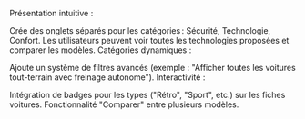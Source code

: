 Présentation intuitive :

Crée des onglets séparés pour les catégories : Sécurité, Technologie, Confort.
Les utilisateurs peuvent voir toutes les technologies proposées et comparer les modèles.
Catégories dynamiques :

Ajoute un système de filtres avancés (exemple : "Afficher toutes les voitures tout-terrain avec freinage autonome").
Interactivité :

Intégration de badges pour les types ("Rétro", "Sport", etc.) sur les fiches voitures.
Fonctionnalité "Comparer" entre plusieurs modèles.
